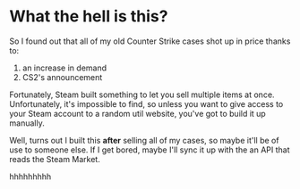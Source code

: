 # What the hell is this?

So I found out that all of my old Counter Strike cases shot up in price thanks to:
1. an increase in demand
2. CS2's announcement

Fortunately, Steam built something to let you sell multiple items at once. Unfortunately, it's impossible to find, so unless you want to give access to your Steam account to a random util website, you've got to build it up manually. 

Well, turns out I built this **after** selling all of my cases, so maybe it'll be of use to someone else. If I get bored, maybe I'll sync it up with the an API that reads the Steam Market. 



hhhhhhhhh
